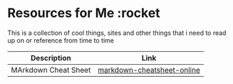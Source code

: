 # Resources for Me :rocket
This is a collection of cool things, sites and other things that i need to read up on or reference from time to time

Description | Link
---------------- | --------
MArkdown Cheat Sheet     | [markdown-cheatsheet-online](https://guides.github.com/pdfs/markdown-cheatsheet-online.pdf)